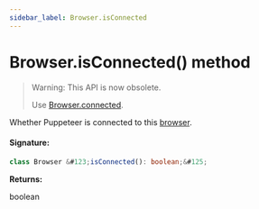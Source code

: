 ```yaml
---
sidebar_label: Browser.isConnected
---
```


# Browser.isConnected() method

> Warning: This API is now obsolete.
>
> Use [Browser.connected](./puppeteer.browser.connected.md).

Whether Puppeteer is connected to this [browser](./puppeteer.browser.md).

#### Signature:

```typescript
class Browser &#123;isConnected(): boolean;&#125;
```

**Returns:**

boolean
